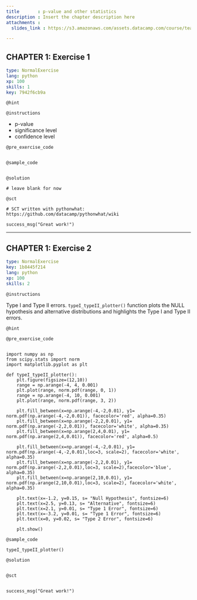 ```yaml
---
title       : p-value and other statistics
description : Insert the chapter description here
attachments :
  slides_link : https://s3.amazonaws.com/assets.datacamp.com/course/teach/slides_example.pdf

---
```

## CHAPTER 1: Exercise 1 


```yaml
type: NormalExercise
lang: python
xp: 100
skills: 1
key: 7942f6cb9a
```

`@hint`

`@instructions`

* p-value
* significance level
* confidence level


`@pre_exercise_code`
```{python}

```

`@sample_code`
```{python}

```

`@solution`
```{python}
# leave blank for now
```

`@sct`
```{python}
# SCT written with pythonwhat: https://github.com/datacamp/pythonwhat/wiki

success_msg("Great work!")
```


---
## CHAPTER 1: Exercise 2

```yaml
type: NormalExercise
key: 1b8445f214
lang: python
xp: 100
skills: 2
```


`@instructions`

Type I and Type II errors. `typeI_typeII_plotter()` function plots the NULL hypothesis and alternative distributions and highlights the Type I and Type II errors.

`@hint`

`@pre_exercise_code`
```{python}

import numpy as np
from scipy.stats import norm
import matplotlib.pyplot as plt

def typeI_typeII_plotter():
    plt.figure(figsize=(12,10))
    range = np.arange(-4, 4, 0.001)
    plt.plot(range, norm.pdf(range, 0, 1))
    range = np.arange(-4, 10, 0.001)
    plt.plot(range, norm.pdf(range, 3, 2))

    plt.fill_between(x=np.arange(-4,-2,0.01), y1= norm.pdf(np.arange(-4,-2,0.01)), facecolor='red', alpha=0.35)
    plt.fill_between(x=np.arange(-2,2,0.01), y1= norm.pdf(np.arange(-2,2,0.01)), facecolor='white', alpha=0.35)
    plt.fill_between(x=np.arange(2,4,0.01), y1= norm.pdf(np.arange(2,4,0.01)), facecolor='red', alpha=0.5)

    plt.fill_between(x=np.arange(-4,-2,0.01), y1= norm.pdf(np.arange(-4,-2,0.01),loc=3, scale=2), facecolor='white', alpha=0.35)
    plt.fill_between(x=np.arange(-2,2,0.01), y1= norm.pdf(np.arange(-2,2,0.01),loc=3, scale=2),facecolor='blue', alpha=0.35)
    plt.fill_between(x=np.arange(2,10,0.01), y1= norm.pdf(np.arange(2,10,0.01),loc=3, scale=2), facecolor='white', alpha=0.35)

    plt.text(x=-1.2, y=0.15, s= "Null Hypothesis", fontsize=6)
    plt.text(x=2.5, y=0.13, s= "Alternative", fontsize=6)
    plt.text(x=2.1, y=0.01, s= "Type 1 Error", fontsize=6)
    plt.text(x=-3.2, y=0.01, s= "Type 1 Error", fontsize=6)
    plt.text(x=0, y=0.02, s= "Type 2 Error", fontsize=6)
    
    plt.show()
```

`@sample_code`
```{python}
typeI_typeII_plotter()
```

`@solution`
```{python}

```

`@sct`
```{python}

success_msg("Great work!")
```
